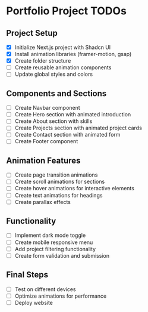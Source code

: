 # Portfolio Project TODOs

## Project Setup
- [x] Initialize Next.js project with Shadcn UI
- [x] Install animation libraries (framer-motion, gsap)
- [x] Create folder structure
- [ ] Create reusable animation components
- [ ] Update global styles and colors

## Components and Sections
- [ ] Create Navbar component
- [ ] Create Hero section with animated introduction
- [ ] Create About section with skills
- [ ] Create Projects section with animated project cards
- [ ] Create Contact section with animated form
- [ ] Create Footer component

## Animation Features
- [ ] Create page transition animations
- [ ] Create scroll animations for sections
- [ ] Create hover animations for interactive elements
- [ ] Create text animations for headings
- [ ] Create parallax effects

## Functionality
- [ ] Implement dark mode toggle
- [ ] Create mobile responsive menu
- [ ] Add project filtering functionality
- [ ] Create form validation and submission

## Final Steps
- [ ] Test on different devices
- [ ] Optimize animations for performance
- [ ] Deploy website
